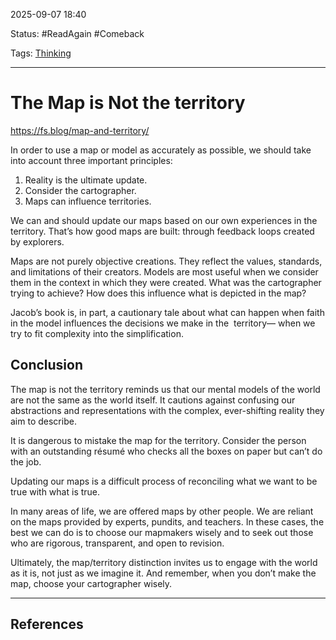 
2025-09-07 18:40

Status: #ReadAgain #Comeback 

Tags: [Thinking](3%20-%20Tags/Thinking.md)

---
# The Map is Not the territory
https://fs.blog/map-and-territory/

In order to use a map or model as accurately as possible, we should take into account three important principles:

1. Reality is the ultimate update.
2. Consider the cartographer.
3. Maps can influence territories.

We can and should update our maps based on our own experiences in the territory. That’s how good maps are built: through feedback loops created by explorers.

Maps are not purely objective creations. They reflect the values, standards, and limitations of their creators. Models are most useful when we consider them in the context in which they were created. What was the cartographer trying to achieve? How does this influence what is depicted in the map?

Jacob’s book is, in part, a cautionary tale about what can happen when faith in the model influences the decisions we make in the ­ territory— when we try to fit complexity into the simplification.

## Conclusion

The map is not the territory reminds us that our mental models of the world are not the same as the world itself. It cautions against confusing our abstractions and representations with the complex, ever-­shifting reality they aim to describe.

It is dangerous to mistake the map for the territory. Consider the person with an outstanding résumé who checks all the boxes on paper but can’t do the job.

Updating our maps is a difficult process of reconciling what we want to be true with what is true.

In many areas of life, we are offered maps by other people. We are reliant on the maps provided by experts, pundits, and teachers. In these cases, the best we can do is to choose our mapmakers wisely and to seek out those who are rigorous, transparent, and open to revision.

Ultimately, the map/territory distinction invites us to engage with the world as it is, not just as we imagine it. And remember, when you don’t make the map, choose your cartographer wisely.

---
## References